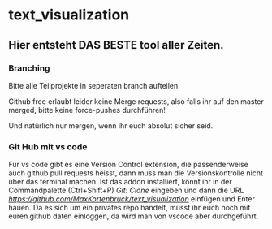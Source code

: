 # text_visualization

## Hier entsteht DAS BESTE tool aller Zeiten.

### Branching

Bitte alle Teilprojekte in seperaten branch aufteilen

Github free erlaubt leider keine Merge requests, also falls ihr auf den master merged, bitte keine force-pushes durchführen!

Und natürlich nur mergen, wenn ihr euch absolut sicher seid.

### Git Hub mit vs code

Für vs code gibt es eine Version Control extension, die passenderweise auch github pull requests heisst, dann muss man die Versionskontrolle nicht über das terminal machen. 
Ist das addon installiert, könnt ihr in der Commandpalette (Ctrl+Shift+P)  *Git: Clone*  eingeben und dann die URL  *https://github.com/MaxKortenbruck/text_visualization*  einfügen und Enter hauen. 
Da es sich um ein privates repo handelt, müsst ihr euch noch mit euren github daten einloggen, da wird man von vscode aber durchgeführt. 


